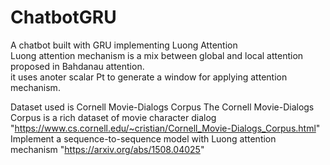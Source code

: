 # ChatbotGRU
A chatbot built with GRU implementing Luong Attention <br>
Luong attention mechanism is a mix between global and local attention proposed in Bahdanau attention.<br>
it uses anoter scalar Pt to generate a window for applying attention mechanism.<br>

Dataset used is Cornell Movie-Dialogs Corpus
The Cornell Movie-Dialogs Corpus is a rich dataset of movie character dialog "https://www.cs.cornell.edu/~cristian/Cornell_Movie-Dialogs_Corpus.html" <br>
Implement a sequence-to-sequence model with Luong attention mechanism "https://arxiv.org/abs/1508.04025" <br>



